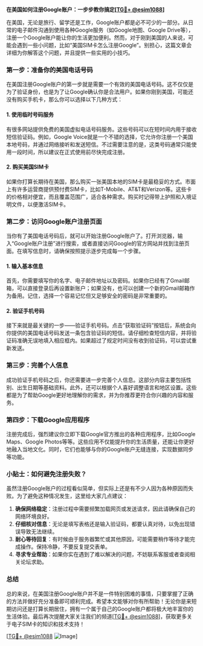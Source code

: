 **在美国如何注册Google账户：一步步教你搞定[[TG💪+ @esim1088](https://t.me/s/esim1088)]**

在美国，无论是旅行、留学还是工作，Google账户都是必不可少的一部分。从日常的电子邮件沟通到使用各种Google服务（如Google地图、Google Drive等），注册一个Google账户能让你的生活更加便利。然而，对于刚到美国的人来说，可能会遇到一些小问题，比如“美国SIM卡怎么注册Google”。别担心，这篇文章会详细为你解答这个问题，并且提供一些实用的小技巧。

### 第一步：准备你的美国电话号码

在美国注册Google账户的第一步就是需要一个有效的美国电话号码。这不仅仅是为了验证身份，也是为了让Google确认你是合法用户。如果你刚到美国，可能还没有购买手机卡，那么你可以选择以下几种方式：

#### 1. 使用临时号码服务
有很多网站提供免费的美国虚拟电话号码服务。这些号码可以在短时间内用于接收短信验证码。例如，Google Voice就是一个不错的选择，它允许你注册一个美国本地号码，并通过网络接听和发送短信。不过需要注意的是，这类号码通常只能使用一段时间，所以建议在正式使用前尽快完成注册。

#### 2. 购买美国SIM卡
如果你打算长期待在美国，那么购买一张美国本地的SIM卡是最稳妥的方式。市面上有许多运营商提供预付费SIM卡，比如T-Mobile、AT&T和Verizon等。这些卡的价格相对便宜，而且覆盖范围广，适合各种需求。购买时记得带上护照和入境证明文件，以便激活SIM卡。

### 第二步：访问Google账户注册页面

当你有了美国电话号码后，就可以开始注册Google账户了。打开浏览器，输入“Google账户注册”进行搜索，或者直接访问Google的官方网站并找到注册页面。在填写信息时，请确保按照提示逐步完成每一个步骤。

#### 1. 输入基本信息
首先，你需要填写你的名字、电子邮件地址以及密码。如果你已经有了Gmail邮箱，可以直接登录后再设置新账户；如果没有，也可以创建一个新的Gmail邮箱作为备用。记住，选择一个容易记忆但又足够安全的密码是非常重要的。

#### 2. 验证手机号码
接下来就是最关键的一步——验证手机号码。点击“获取验证码”按钮后，系统会向你提供的美国电话号码发送一条包含验证码的短信。请仔细检查短信内容，并将验证码准确无误地填入相应框内。如果超过了规定时间没有收到验证码，可以尝试重新发送。

### 第三步：完善个人信息

成功验证手机号码之后，你还需要进一步完善个人信息。这部分内容主要包括性别、出生日期等基础资料。此外，还可以根据个人喜好调整语言和地区设置。这些都是为了帮助Google更好地理解你的需求，并为你推荐更符合你兴趣的内容和服务。

### 第四步：下载Google应用程序

注册完成后，强烈建议你立即下载Google官方推出的各种应用程序，比如Google Maps、Google Photos等等。这些应用不仅能提升你的生活质量，还能让你更好地融入当地文化。同时，它们也能够与你的Google账户无缝连接，实现数据同步等功能。

### 小贴士：如何避免注册失败？

虽然注册Google账户的过程看似简单，但实际上还是有不少人因为各种原因而失败。为了避免这种情况发生，这里给大家几点建议：

1. **确保网络稳定**：注册过程中需要频繁加载网页或发送请求，因此请确保自己的网络环境良好。
2. **仔细核对信息**：无论是填写表格还是输入验证码，都要认真对待，以免出现错误导致无法继续。
3. **耐心等待回复**：有时候由于服务器繁忙或其他原因，可能需要稍作等待才能完成操作。保持冷静，不要反复提交表单。
4. **寻求专业帮助**：如果你实在遇到了难以解决的问题，不妨联系客服或者查阅相关论坛求助。

### 总结

总的来说，在美国注册Google账户并不是一件特别困难的事情，只要掌握了正确的方法并做好充分准备即可顺利完成。希望本文能够对你有所帮助！无论你是来短期访问还是打算长期居住，拥有一个属于自己的Google账户都将极大地丰富你的生活体验。最后再次提醒大家关注我们的频道[[TG💪+ @esim1088](https://t.me/s/esim1088)]，获取更多关于电子SIM卡的知识和技术支持！

[[TG💪+ @esim1088](https://t.me/s/esim1088) ![Image](https://i.postimg.cc/4NQfJmqS/Snipaste-2025-05-13-00-14-12.png)]